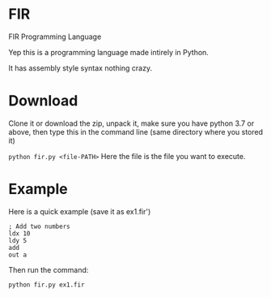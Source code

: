 # FIR
FIR Programming Language

Yep this is a programming language made intirely in Python.

It has assembly style syntax nothing crazy.

# Download
Clone it or download the zip, unpack it, make sure you have python 3.7 or above,
then type this in the command line (same directory where you stored it)

`python fir.py <file-PATH>`
Here the file is the file you want to execute.

# Example
Here is a quick example (save it as ex1.fir')

```
; Add two numbers
ldx 10
ldy 5
add
out a
```

Then run the command:

`python fir.py ex1.fir`
